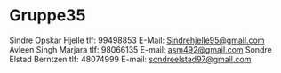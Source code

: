 # Gruppe35

Sindre Opskar Hjelle tlf: 99498853 E-Mail: Sindrehjelle95@gmail.com 
Avleen Singh Marjara tlf: 98066135 E-mail: asm492@gmail.com
Sondre Elstad Berntzen tlf: 48074999 E-mail: sondreelstad97@gmail.com
